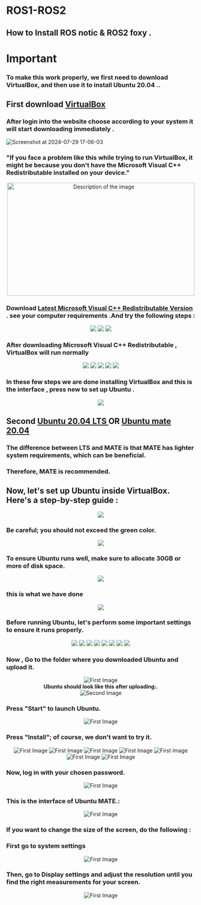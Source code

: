 # ROS1-ROS2
## How to Install ROS notic & ROS2 foxy .

# Important
### To make this work properly, we first need to download VirtualBox, and then use it to install Ubuntu 20.04 ..
## First download [VirtualBox](https://www.virtualbox.org/wiki/Downloads) 
### After login into the website choose according to your system it will start downloading immediately  .      
![Screenshot at 2024-07-29 17-06-03](https://github.com/user-attachments/assets/f5ef7b8d-886d-427b-a133-4843ceb23369)

### "If you face a problem like this while trying to run VirtualBox, it might be because you don't have the Microsoft Visual C++ Redistributable installed on your device."
<p align="center">
  <img src="https://github.com/user-attachments/assets/1cdc0def-821e-46b5-9982-935b05374584" alt="Description of the image" width="500" height="300">
</p>

###  Download [Latest Microsoft Visual C++ Redistributable Version](https://learn.microsoft.com/en-us/cpp/windows/latest-supported-vc-redist?view=msvc-170) . see your computer requirements .And try the following steps :
<p align="center">
  <img src="https://github.com/user-attachments/assets/161e5354-37a9-4a34-9bd8-8d3a0f1daf5a" >
  <img src="https://github.com/user-attachments/assets/c5909932-c338-4c60-aaa5-dfca3ba19295" >
  <img src="https://github.com/user-attachments/assets/4cc7add5-72db-46d9-b656-d48df11e5eac" >
</p>

### After downloading Microsoft Visual C++ Redistributable , VirtualBox will run normally
<p align="center">
  <img src="https://github.com/user-attachments/assets/e129f360-4a81-49e0-bc8c-25196009df65"  >
  <img src="https://github.com/user-attachments/assets/e97fb569-175b-4201-b887-da65af1b6c2a"  >
  <img src="https://github.com/user-attachments/assets/202bfd82-d4f4-4054-bae3-cd2f8d16dfd1"  >
  <img src="https://github.com/user-attachments/assets/8d89d177-4410-4930-ac58-001a244ee8aa" >
  <img src="https://github.com/user-attachments/assets/478fbc5c-d713-409f-902e-89c025a1e439"  >      
</p>  

### In these few steps we are done installing VirtualBox and this is the interface , press new to set up Ubuntu .
<p align="center">
  <img src="https://github.com/user-attachments/assets/3a00e741-904c-4b58-9072-5f46f7777a71" >   
</p>  

## Second [Ubuntu 20.04 LTS ](https://releases.ubuntu.com/20.04/) OR [Ubuntu mate 20.04 ](https://releases.ubuntu-mate.org/20.04/amd64/)
### The difference between LTS and MATE is that MATE has lighter system requirements, which can be beneficial.  
### Therefore, MATE is recommended.

## Now, let's set up Ubuntu inside VirtualBox. Here's a step-by-step guide :
<p align="center">
  <img src="https://github.com/user-attachments/assets/2081e841-f594-4161-811e-51d01626a479"  >   
</p>

   ### Be careful; you should not exceed the green color.
<p align="center">
  <img src="https://github.com/user-attachments/assets/86f7ccba-71ed-41ae-9ea4-d1968f467175"  > 
</p>  

### To ensure Ubuntu runs well, make sure to allocate 30GB or more of disk space.
<p align="center">
  <img src="https://github.com/user-attachments/assets/766e0003-9bb7-4060-964b-c414929bf210"  >   
</p>  

### this is what we have done
<p align="center">
  <img src="https://github.com/user-attachments/assets/7406fba1-ae86-44dd-bd20-6dfb6b474f8b"  >   
</p>

### Before running Ubuntu, let's perform some important settings to ensure it runs properly.
<p align="center">
  <img src="https://github.com/user-attachments/assets/9c9c2611-3c2e-462a-a0b2-c65ce89c0633" >   
  <img src="https://github.com/user-attachments/assets/66976879-fdc6-42b7-be36-d49e1f74b737">   
  <img src="https://github.com/user-attachments/assets/78baf476-8ba1-4904-a80d-be7ff1aaa48b" >   
  <img src="https://github.com/user-attachments/assets/01b70a4e-5ff2-44b0-8f35-d34a000e8a85" > 
  <img src ="https://github.com/user-attachments/assets/4b004fe6-087a-4ee6-8952-c7518c557c62">
  <img src ="https://github.com/user-attachments/assets/76961cb1-1a5a-4e7d-b81e-68e0eaaa24ea">
  <img src ="https://github.com/user-attachments/assets/5fb5890c-8d76-4b39-9abf-61c7419f6e86">
  <img src ="https://github.com/user-attachments/assets/66e868ad-37d6-4aab-8e2d-d8437070617f">
</p> 

### Now , Go to the folder where you downloaded Ubuntu and upload it.
<p align="center">
  <img src="https://github.com/user-attachments/assets/fab970af-3a6a-49c5-a4c2-de8a965cd08c" alt="First Image">
  <br> 
  <strong >Ubuntu should look like this after uploading:.</strong>
  <br>
  <img src="https://github.com/user-attachments/assets/b1625ac6-21a4-47e9-bc6f-fc4be20864aa" alt="Second Image">
</p>

### Press "Start" to launch Ubuntu.
<p align="center">
  <img src="https://github.com/user-attachments/assets/e9413667-eac1-49d1-b8ec-673781405b3c" alt="First Image">
</p>

  
### Press "Install"; of course, we don't want to try it.
<p align="center">
  <img src="https://github.com/user-attachments/assets/317f2d8f-a1f6-4428-898a-4dd272942528" alt="First Image">
  <img src="https://github.com/user-attachments/assets/4dcb946c-de7a-48dc-b24f-857e9dd520c8" alt="First Image">
  <img src="https://github.com/user-attachments/assets/d7d7cabd-9d13-4aa9-a81b-8735d546ede6" alt="First Image">
  <img src="https://github.com/user-attachments/assets/b2506082-c8ed-4217-bb1c-760cb24845c2" alt="First Image">
  <img src="https://github.com/user-attachments/assets/d00f14f0-6c3d-475a-bd29-1b8155cec20c" alt="First Image">
  <img src="https://github.com/user-attachments/assets/917857ea-a906-4a9c-9665-045d96053159" alt="First Image">
  <img src="https://github.com/user-attachments/assets/d64128bf-633b-419e-8307-41abd4acdc3c" alt="First Image">
</p>

### Now, log in with your chosen password.
<p align="center">
  <img src="https://github.com/user-attachments/assets/04dfceae-8a45-40ce-a2e2-9ba91f6c571e" alt="First Image">
</p>

### This is the interface of Ubuntu MATE.:
<p align="center">
  <img src="https://github.com/user-attachments/assets/dc4c64f4-21fb-4635-9b17-3e8542383b28" alt="First Image">
</p>

### If you want to change the size of the screen, do the following :
### First go to system settings 
<p align="center">
  <img src="https://github.com/user-attachments/assets/a74c4896-bb16-440d-8511-88e94a427dad" alt="First Image">
</p>

### Then, go to Display settings and adjust the resolution until you find the right measurements for your screen.
<p align="center">
  <img src="https://github.com/user-attachments/assets/50b0b903-2274-4095-bacb-5763f354d188" alt="First Image">
</p>



